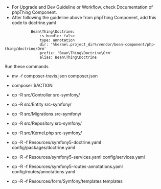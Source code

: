 - For Upgrade and Dev Guideline or Workflow, check Documentation of phpThing Component.
- After following the guideline above from phpThing Component, add this code to doctrine.yaml
```
            Bean\Thing\Doctrine:
                is_bundle: false
                type: annotation
                dir: '%kernel.project_dir%/vendor/bean-component/php-thing/doctrine/Orm'
                prefix: 'Bean\Thing\Doctrine\Orm'
                alias: Bean\Thing\Doctrine
```

Run these commands
  - mv -f composer-travis.json composer.json

  - composer $ACTION
  - cp -R src/Controller src-symfony/
  - cp -R src/Entity src-symfony/
  - cp -R src/Migrations src-symfony/
  - cp -R src/Repository src-symfony/
  - cp -R src/Kernel.php src-symfony/
  - cp -R -f Resources/symfony5-doctrine.yaml config/packages/doctrine.yaml
  - cp -R -f Resources/symfony5-services.yaml config/services.yaml
  - cp -R -f Resources/symfony5-routes-annotations.yaml config/routes/annotations.yaml
  - cp -R -f Resources/form/Symfony/templates templates